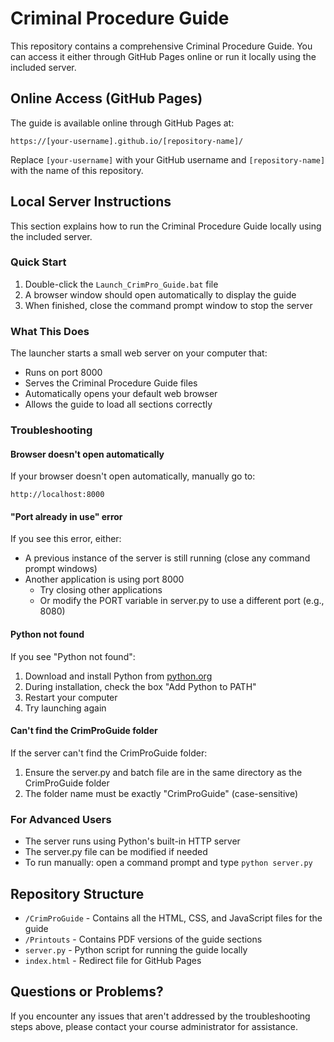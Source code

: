 # Criminal Procedure Guide

This repository contains a comprehensive Criminal Procedure Guide. You can access it either through GitHub Pages online or run it locally using the included server.

## Online Access (GitHub Pages)

The guide is available online through GitHub Pages at:
```
https://[your-username].github.io/[repository-name]/
```

Replace `[your-username]` with your GitHub username and `[repository-name]` with the name of this repository.

## Local Server Instructions

This section explains how to run the Criminal Procedure Guide locally using the included server.

### Quick Start

1. Double-click the `Launch_CrimPro_Guide.bat` file
2. A browser window should open automatically to display the guide
3. When finished, close the command prompt window to stop the server

### What This Does

The launcher starts a small web server on your computer that:
- Runs on port 8000
- Serves the Criminal Procedure Guide files
- Automatically opens your default web browser
- Allows the guide to load all sections correctly

### Troubleshooting

#### Browser doesn't open automatically
If your browser doesn't open automatically, manually go to:
```
http://localhost:8000
```

#### "Port already in use" error
If you see this error, either:
- A previous instance of the server is still running (close any command prompt windows)
- Another application is using port 8000
  - Try closing other applications
  - Or modify the PORT variable in server.py to use a different port (e.g., 8080)

#### Python not found
If you see "Python not found":
1. Download and install Python from [python.org](https://www.python.org/downloads/)
2. During installation, check the box "Add Python to PATH"
3. Restart your computer
4. Try launching again

#### Can't find the CrimProGuide folder
If the server can't find the CrimProGuide folder:
1. Ensure the server.py and batch file are in the same directory as the CrimProGuide folder
2. The folder name must be exactly "CrimProGuide" (case-sensitive)

### For Advanced Users

- The server runs using Python's built-in HTTP server
- The server.py file can be modified if needed
- To run manually: open a command prompt and type `python server.py`

## Repository Structure

- `/CrimProGuide` - Contains all the HTML, CSS, and JavaScript files for the guide
- `/Printouts` - Contains PDF versions of the guide sections
- `server.py` - Python script for running the guide locally
- `index.html` - Redirect file for GitHub Pages

## Questions or Problems?

If you encounter any issues that aren't addressed by the troubleshooting steps above, please contact your course administrator for assistance.
